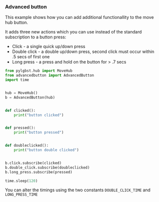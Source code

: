 ### Advanced button

This example shows how you can add additional functionallity to the move hub button. 

It adds three new actions which you can use instead of the standard subscription to a button press:

- Click - a single quick up/down press
- Double click - a double up/down press, second click must occur within .5 secs of first one 
- Long press - a press and hold on the button for > .7 secs 

```python
from pylgbst.hub import MoveHub
from advancedbutton import AdvancedButton
import time


hub = MoveHub()
b = AdvancedButton(hub)


def clicked():
    print("button clicked")


def pressed():
    print("button pressed")


def doubleclicked():
    print("button double clicked")


b.click.subscribe(clicked)
b.double_click.subscribe(doubleclicked)
b.long_press.subscribe(pressed)

time.sleep(120)
```

You can alter the timings using the two constants `DOUBLE_CLICK_TIME` and `LONG_PRESS_TIME`
